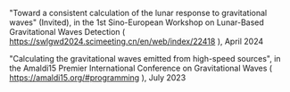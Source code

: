 "Toward a consistent calculation of the lunar response to gravitational waves" (Invited), in the 1st Sino-European Workshop on Lunar-Based Gravitational Waves Detection ( https://swlgwd2024.scimeeting.cn/en/web/index/22418 ), April 2024

"Calculating the gravitational waves emitted from high-speed sources", in the Amaldi15 Premier International Conference on Gravitational Waves ( https://amaldi15.org/#programming ), July 2023



  


